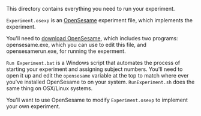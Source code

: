 This directory contains everything you need to run your experiment.

`Experiment.osexp` is an [OpenSesame](http://osdoc.cogsci.nl/)
experiment file, which implements the experiment.

You'll need to
[download OpenSesame](http://osdoc.cogsci.nl/getting-opensesame/),
which includes two programs: opensesame.exe, which you can use to edit
this file, and opensesamerun.exe, for running the experment.

`Run Experiment.bat` is a Windows script that automates the process of
starting your experiment and assigning subject numbers.  You'll need
to open it up and edit the `opensesame` variable at the top to match
where ever you've installed OpenSesame to on your system.
`RunExperiment.sh` does the same thing on OSX/Linux systems.

You'll want to use OpenSesame to modify `Experiment.osexp` to
implement your own experiment. 